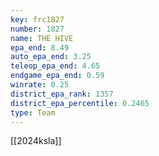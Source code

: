 ```yaml
---
key: frc1827
number: 1827
name: THE HIVE
epa_end: 8.49
auto_epa_end: 3.25
teleop_epa_end: 4.65
endgame_epa_end: 0.59
winrate: 0.25
district_epa_rank: 1357
district_epa_percentile: 0.2465
type: Team
---
```

[[2024ksla]]
